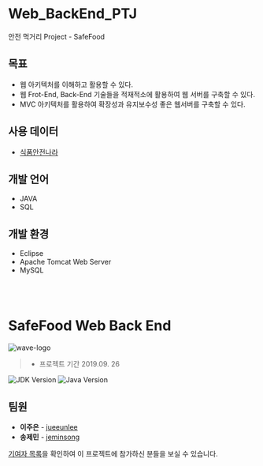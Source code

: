 # Web_BackEnd_PTJ
안전 먹거리 Project - SafeFood

## 목표
  - 웹 아키텍처를 이해하고 활용할 수 있다.
  - 웹 Frot-End, Back-End 기술들을 적재적소에 활용하여 웹 서버를 구축할 수 있다.
  - MVC 아키텍처를 활용하여 확장성과 유지보수성 좋은 웹서버를 구축할 수 있다.

## 사용 데이터
  - [식품안전나라](https://www.foodsafetykorea.go.kr/main.do)
  
## 개발 언어
  - JAVA
  - SQL

## 개발 환경
  - Eclipse
  - Apache Tomcat Web Server
  - MySQL

<br/><br/>

# SafeFood Web Back End 
![wave-logo](https://user-images.githubusercontent.com/19575791/61129798-287e8f80-a4f0-11e9-8342-8f43a155e2dd.png)
> - 프로젝트 기간 2019.09. 26

![JDK Version](https://img.shields.io/badge/SDK-28-lightgray.svg) ![Java Version](https://img.shields.io/badge/Kotlin-1.2.71-orange.svg)

## 팀원

- **이주은** - [jueeunlee](https://lab.ssafy.com/jueeunlee)
- **송제민** - [jeminsong](s://lab.ssafy.com/SongJemin/song-je-min) 

[기여자 목록](https://lab.ssafy.com/jueeunlee/safefood-web-back-end/graphs/master)을 확인하여 이 프로젝트에 참가하신 분들을 보실 수 있습니다.
